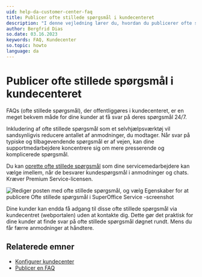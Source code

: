```yaml
---
uid: help-da-customer-center-faq
title: Publicer ofte stillede spørgsmål i kundecenteret
description: "I denne vejledning lærer du, hvordan du publicerer ofte stillede spørgsmål i kundecenteret."
author: Bergfrid Dias
so.date: 03.16.2023
keywords: FAQ, Kundecenter
so.topic: howto
language: da
---
```


# Publicer ofte stillede spørgsmål i kundecenteret

FAQs (ofte stillede spørgsmål), der offentliggøres i kundecenteret, er en meget bekvem måde for dine kunder at få svar på deres spørgsmål 24/7.

Inkludering af ofte stillede spørgsmål som et selvhjælpsværktøj vil sandsynligvis reducere antallet af anmodninger, du modtager. Når svar på typiske og tilbagevendende spørgsmål er af vejen, kan dine supportmedarbejdere koncentrere sig om mere presserende og komplicerede spørgsmål.

Du kan [oprette ofte stillede spørgsmål][1] som dine servicemedarbejdere kan vælge imellem, når de besvarer kundespørgsmål i anmodninger og chats. Kræver Premium Service-licensen.

![Rediger posten med ofte stillede spørgsmål, og vælg Egenskaber for at publicere Ofte stillede spørgsmål i SuperOffice Service -screenshot][img1]

Dine kunder kan endda få adgang til disse ofte stillede spørgsmål via kundecentret (webportalen) uden at kontakte dig. Dette gør det praktisk for dine kunder at finde svar på ofte stillede spørgsmål døgnet rundt. Mens du får færre anmodninger at håndtere.

## Relaterede emner

* [Konfigurer kundecenter][2]
* [Publicer en FAQ][3]

<!-- Referenced links -->
[1]: ../../faq/learn/create.md
[3]: ../../faq/learn/publish.md
[2]: config.md

<!-- Referenced images -->
[img1]: media/set-up-a-faq.png
